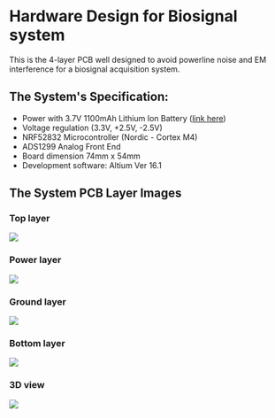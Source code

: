 # Hardware Design for Biosignal system
This is the 4-layer PCB well designed to avoid powerline noise and EM interference for a biosignal acquisition system.

## The System's Specification:

* Power with 3.7V 1100mAh Lithium Ion Battery ([link here](https://tinycircuits.com/products/lithium-ion-polymer-battery-3-7v-1100mah))
* Voltage regulation (3.3V, +2.5V, -2.5V)
* NRF52832 Microcontroller (Nordic - Cortex M4)
* ADS1299 Analog Front End
* Board dimension 74mm x 54mm
* Development software: Altium Ver 16.1

## The System PCB Layer Images
### Top layer
![](images/Top%20layer.JPG)
### Power layer
![](images/Power%20layer.JPG)
### Ground layer
![](images/GND%20layer.JPG)
### Bottom layer
![](images/Bottom%20layer.JPG)
### 3D view
![](images/3D.JPG)
